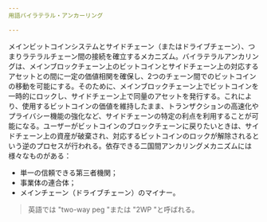 ```yaml
---
用語バイラテラル・アンカーリング

---
```

メインビットコインシステムとサイドチェーン（またはドライブチェーン）、つまりラテラルチェーン間の接続を確立するメカニズム。バイラテラルアンカリングは、メインブロックチェーン上のビットコインとサイドチェーン上の対応するアセットとの間に一定の価値相関を確保し、2つのチェーン間でのビットコインの移動を可能にする。そのために、メインブロックチェーン上でビットコインを一時的にロックし、サイドチェーン上で同量のアセットを発行する。これにより、使用するビットコインの価値を維持したまま、トランザクションの高速化やプライバシー機能の強化など、サイドチェーンの特定の利点を利用することが可能になる。ユーザーがビットコインのブロックチェーンに戻りたいときは、サイドチェーン上の資産が破棄され、対応するビットコインのロックが解除されるという逆のプロセスが行われる。依存できる二国間アンカリングメカニズムには様々なものがある：


- 単一の信頼できる第三者機関；
- 事業体の連合体；
- メインチェーン（ドライブチェーン）のマイナー。

> 英語では "two-way peg "または "2WP "と呼ばれる。